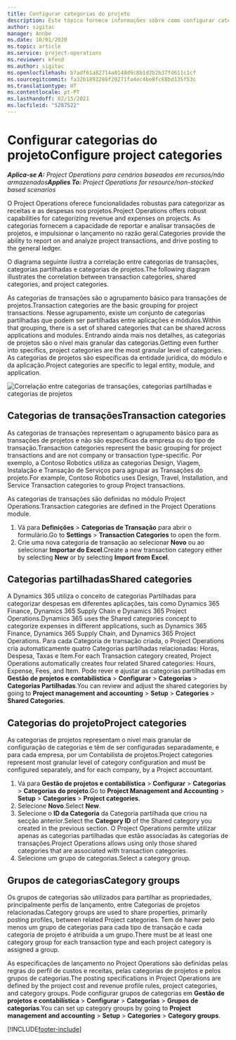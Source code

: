 ```yaml
---
title: Configurar categorias do projeto
description: Este tópico fornece informações sobre como configurar categorias de projetos.
author: sigitac
manager: Annbe
ms.date: 10/01/2020
ms.topic: article
ms.service: project-operations
ms.reviewer: kfend
ms.author: sigitac
ms.openlocfilehash: b7adf61a82714a0148d9c8b1d2b2b37fd611c1cf
ms.sourcegitcommit: fa32b1893286f20271fa4ec4be8fc68bd135f53c
ms.translationtype: HT
ms.contentlocale: pt-PT
ms.lasthandoff: 02/15/2021
ms.locfileid: "5287522"
---
```

# <a name="configure-project-categories"></a><span data-ttu-id="e3af2-103">Configurar categorias do projeto</span><span class="sxs-lookup"><span data-stu-id="e3af2-103">Configure project categories</span></span>

<span data-ttu-id="e3af2-104">_**Aplica-se A:** Project Operations para cenários baseados em recursos/não armazenados_</span><span class="sxs-lookup"><span data-stu-id="e3af2-104">_**Applies To:** Project Operations for resource/non-stocked based scenarios_</span></span>

<span data-ttu-id="e3af2-105">O Project Operations oferece funcionalidades robustas para categorizar as receitas e as despesas nos projetos.</span><span class="sxs-lookup"><span data-stu-id="e3af2-105">Project Operations offers robust capabilities for categorizing revenue and expenses on projects.</span></span> <span data-ttu-id="e3af2-106">As categorias fornecem a capacidade de reportar e analisar transações de projetos, e impulsionar o lançamento no razão geral.</span><span class="sxs-lookup"><span data-stu-id="e3af2-106">Categories provide the ability to report on and analyze project transactions, and drive posting to the general ledger.</span></span>

<span data-ttu-id="e3af2-107">O diagrama seguinte ilustra a correlação entre categorias de transações, categorias partilhadas e categorias de projetos.</span><span class="sxs-lookup"><span data-stu-id="e3af2-107">The following diagram illustrates the correlation between transaction categories, shared categories, and project categories.</span></span> 

<span data-ttu-id="e3af2-108">As categorias de transações são o agrupamento básico para transações de projetos.</span><span class="sxs-lookup"><span data-stu-id="e3af2-108">Transaction categories are the basic grouping for project transactions.</span></span> <span data-ttu-id="e3af2-109">Nesse agrupamento, existe um conjunto de categorias partilhadas que podem ser partilhadas entre aplicações e módulos.</span><span class="sxs-lookup"><span data-stu-id="e3af2-109">Within that grouping, there is a set of shared categories that can be shared across applications and modules.</span></span> <span data-ttu-id="e3af2-110">Entrando ainda mais nos detalhes, as categorias de projetos são o nível mais granular das categorias.</span><span class="sxs-lookup"><span data-stu-id="e3af2-110">Getting even further into specifics, project categories are the most granular level of categories.</span></span> <span data-ttu-id="e3af2-111">As categorias de projetos são específicas da entidade jurídica, do módulo e da aplicação.</span><span class="sxs-lookup"><span data-stu-id="e3af2-111">Project categories are specific to legal entity, module, and application.</span></span>

![Correlação entre categorias de transações, categorias partilhadas e categorias de projetos](media/project-categories.png)

## <a name="transaction-categories"></a><span data-ttu-id="e3af2-113">Categorias de transações</span><span class="sxs-lookup"><span data-stu-id="e3af2-113">Transaction categories</span></span>

<span data-ttu-id="e3af2-114">As categorias de transações representam o agrupamento básico para as transações de projetos e não são específicas da empresa ou do tipo de transação.</span><span class="sxs-lookup"><span data-stu-id="e3af2-114">Transaction categories represent the basic grouping for project transactions and are not company or transaction type-specific.</span></span> <span data-ttu-id="e3af2-115">Por exemplo, a Contoso Robotics utiliza as categorias Design, Viagem, Instalação e Transação de Serviços para agrupar as Transações do projeto.</span><span class="sxs-lookup"><span data-stu-id="e3af2-115">For example, Contoso Robotics uses Design, Travel, Installation, and Service Transaction categories to group Project transactions.</span></span>

<span data-ttu-id="e3af2-116">As categorias de transações são definidas no módulo Project Operations.</span><span class="sxs-lookup"><span data-stu-id="e3af2-116">Transaction categories are defined in the Project Operations module.</span></span> 
1. <span data-ttu-id="e3af2-117">Vá para **Definições** \> **Categorias de Transação** para abrir o formulário.</span><span class="sxs-lookup"><span data-stu-id="e3af2-117">Go to **Settings** \> **Transaction Categories** to open the form.</span></span> 
2. <span data-ttu-id="e3af2-118">Crie uma nova categoria de transação ao selecionar **Novo** ou ao selecionar **Importar do Excel**.</span><span class="sxs-lookup"><span data-stu-id="e3af2-118">Create a new transaction category either by selecting **New** or by selecting **Import from Excel**.</span></span>

## <a name="shared-categories"></a><span data-ttu-id="e3af2-119">Categorias partilhadas</span><span class="sxs-lookup"><span data-stu-id="e3af2-119">Shared categories</span></span>

<span data-ttu-id="e3af2-120">A Dynamics 365 utiliza o conceito de categorias Partilhadas para categorizar despesas em diferentes aplicações, tais como Dynamics 365 Finance, Dynamics 365 Supply Chain e Dynamics 365 Project Operations.</span><span class="sxs-lookup"><span data-stu-id="e3af2-120">Dynamics 365 uses the Shared categories concept to categorize expenses in different applications, such as Dynamics 365 Finance, Dynamics 365 Supply Chain, and Dynamics 365 Project Operations.</span></span> <span data-ttu-id="e3af2-121">Para cada Categoria de transação criada, o Project Operations cria automaticamente quatro Categorias partilhadas relacionadas: Horas, Despesa, Taxas e Item.</span><span class="sxs-lookup"><span data-stu-id="e3af2-121">For each Transaction category created, Project Operations automatically creates four related Shared categories: Hours, Expense, Fees, and Item.</span></span> <span data-ttu-id="e3af2-122">Pode rever e ajustar as categorias partilhadas em **Gestão de projetos e contabilística** \> **Configurar** \> **Categorias** \> **Categorias Partilhadas**.</span><span class="sxs-lookup"><span data-stu-id="e3af2-122">You can review and adjust the shared categories by going to **Project management and accounting** \> **Setup** \> **Categories** \> **Shared Categories**.</span></span>

## <a name="project-categories"></a><span data-ttu-id="e3af2-123">Categorias do projeto</span><span class="sxs-lookup"><span data-stu-id="e3af2-123">Project categories</span></span>

<span data-ttu-id="e3af2-124">As categorias de projetos representam o nível mais granular de configuração de categorias e têm de ser configuradas separadamente, e para cada empresa, por um Contabilista de projetos.</span><span class="sxs-lookup"><span data-stu-id="e3af2-124">Project categories represent most granular level of category configuration and must be configured separately, and for each company, by a Project accountant.</span></span>

1. <span data-ttu-id="e3af2-125">Vá para **Gestão de projetos e contabilística** \> **Configurar** \> **Categorias** \> **Categorias do projeto**.</span><span class="sxs-lookup"><span data-stu-id="e3af2-125">Go to **Project Management and Accounting** \> **Setup** \> **Categories** \> **Project categories**.</span></span>
2. <span data-ttu-id="e3af2-126">Selecione **Novo**.</span><span class="sxs-lookup"><span data-stu-id="e3af2-126">Select **New**.</span></span>
3. <span data-ttu-id="e3af2-127">Selecione o **ID da Categoria** da Categoria partilhada que criou na secção anterior.</span><span class="sxs-lookup"><span data-stu-id="e3af2-127">Select the **Category ID** of the Shared category you created in the previous section.</span></span> <span data-ttu-id="e3af2-128">O Project Operations permite utilizar apenas as categorias partilhadas que estão associadas às categorias de transações.</span><span class="sxs-lookup"><span data-stu-id="e3af2-128">Project Operations allows using only those shared categories that are associated with transaction categories.</span></span>
4. <span data-ttu-id="e3af2-129">Selecione um grupo de categorias.</span><span class="sxs-lookup"><span data-stu-id="e3af2-129">Select a category group.</span></span>

## <a name="category-groups"></a><span data-ttu-id="e3af2-130">Grupos de categorias</span><span class="sxs-lookup"><span data-stu-id="e3af2-130">Category groups</span></span>

<span data-ttu-id="e3af2-131">Os grupos de categorias são utilizados para partilhar as propriedades, principalmente perfis de lançamento, entre Categorias de projetos relacionadas.</span><span class="sxs-lookup"><span data-stu-id="e3af2-131">Category groups are used to share properties, primarily posting profiles, between related Project categories.</span></span> <span data-ttu-id="e3af2-132">Tem de haver pelo menos um grupo de categorias para cada tipo de transação e cada categoria de projeto é atribuída a um grupo.</span><span class="sxs-lookup"><span data-stu-id="e3af2-132">There must be at least one category group for each transaction type and each project category is assigned a group.</span></span>

<span data-ttu-id="e3af2-133">As especificações de lançamento no Project Operations são definidas pelas regras do perfil de custos e receitas, pelas categorias de projetos e pelos grupos de categorias.</span><span class="sxs-lookup"><span data-stu-id="e3af2-133">The posting specifications in Project Operations are defined by the project cost and revenue profile rules, project categories, and category groups.</span></span> <span data-ttu-id="e3af2-134">Pode configurar grupos de categorias em **Gestão de projetos e contabilística** \> **Configurar** \> **Categorias** \> **Grupos de categorias**.</span><span class="sxs-lookup"><span data-stu-id="e3af2-134">You can set up category groups by going to **Project management and accounting** \> **Setup** \> **Categories** \> **Category groups**.</span></span>


[!INCLUDE[footer-include](../includes/footer-banner.md)]